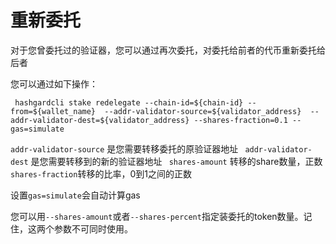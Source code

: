 # 重新委托
对于您曾委托过的验证器，您可以通过再次委托，对委托给前者的代币重新委托给后者

您可以通过如下操作：
```
 hashgardcli stake redelegate --chain-id=${chain-id} --from=${wallet_name}  --addr-validator-source=${validator_address}  --addr-validator-dest=${validator_address} --shares-fraction=0.1 --gas=simulate

```

```addr-validator-source``` 是您需要转移委托的原验证器地址
``` addr-validator-dest``` 是您需要转移到的新的验证器地址
``` shares-amount``` 转移的share数量，正数
```shares-fraction```转移的比率，0到1之间的正数 

设置```gas=simulate```会自动计算gas

您可以用`--shares-amount`或者`--shares-percent`指定装委托的token数量。记住，这两个参数不可同时使用。


